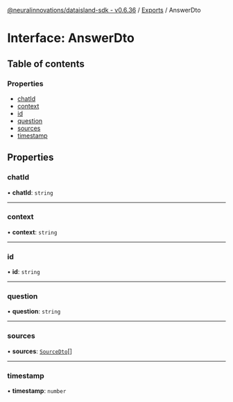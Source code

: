[@neuralinnovations/dataisland-sdk - v0.6.36](../../README.md) / [Exports](../modules.md) / AnswerDto

# Interface: AnswerDto

## Table of contents

### Properties

- [chatId](AnswerDto.md#chatid)
- [context](AnswerDto.md#context)
- [id](AnswerDto.md#id)
- [question](AnswerDto.md#question)
- [sources](AnswerDto.md#sources)
- [timestamp](AnswerDto.md#timestamp)

## Properties

### chatId

• **chatId**: `string`

___

### context

• **context**: `string`

___

### id

• **id**: `string`

___

### question

• **question**: `string`

___

### sources

• **sources**: [`SourceDto`](SourceDto.md)[]

___

### timestamp

• **timestamp**: `number`
